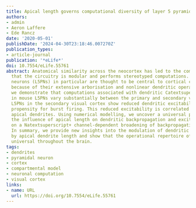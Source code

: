 ```yaml
---
title: Apical length governs computational diversity of layer 5 pyramidal neurons
authors:
- admin
- Aeron Laffere
- Ede Rancz
date: '2020-05-01'
publishDate: '2024-04-30T23:18:46.007270Z'
publication_types:
- article-journal
publication: '*eLife*'
doi: 10.7554/eLife.55761
abstract: Anatomical similarity across the neocortex has led to the common assumption
  that the circuitry is modular and performs stereotyped computations. Layer 5 pyramidal
  neurons (L5PNs) in particular are thought to be central to cortical computation
  because of their extensive arborisation and nonlinear dendritic operations. Here,
  we demonstrate that computations associated with dendritic Catextsuperscript2+ plateaus
  in mouse L5PNs vary substantially between the primary and secondary visual cortices.
  L5PNs in the secondary visual cortex show reduced dendritic excitability and smaller
  propensity for burst firing. This reduced excitability is correlated with shorter
  apical dendrites. Using numerical modelling, we uncover a universal principle underlying
  the influence of apical length on dendritic backpropagation and excitability, based
  on a Natextsuperscript+ channel-dependent broadening of backpropagating action potentials.
  In summary, we provide new insights into the modulation of dendritic excitability
  by apical dendrite length and show that the operational repertoire of L5PNs is not
  universal throughout the brain.
tags:
- dendrites
- pyramidal neuron
- cortex
- compartmental model
- neuronal computation
- visual cortex
links:
- name: URL
  url: https://doi.org/10.7554/eLife.55761
---
```

